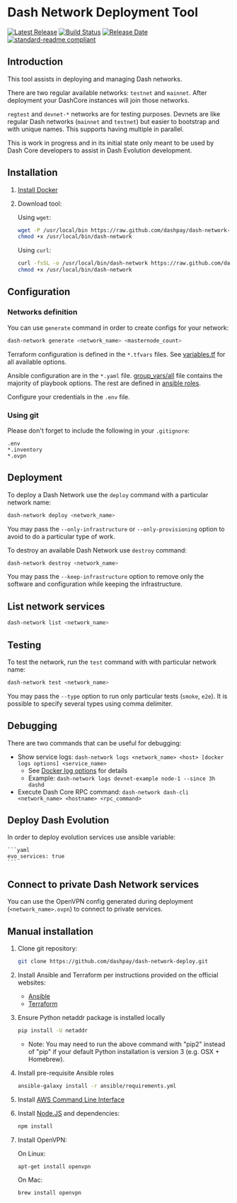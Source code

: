 # Dash Network Deployment Tool

[![Latest Release](https://img.shields.io/github/v/release/dashevo/dash-network-deploy)](https://github.com/dashevo/dash-network-deploy/releases/latest)
[![Build Status](https://github.com/dashevo/dash-network-deploy/actions/workflows/release.yml/badge.svg)](https://github.com/dashevo/dash-network-deploy/actions/workflows/release.yml)
[![Release Date](https://img.shields.io/github/release-date/dashevo/dash-network-deploy)](https://img.shields.io/github/release-date/dashevo/dash-network-deploy)
[![standard-readme compliant](https://img.shields.io/badge/readme%20style-standard-brightgreen)](https://github.com/RichardLitt/standard-readme)

## Introduction

This tool assists in deploying and managing Dash networks.

There are two regular available networks: `testnet` and `mainnet`.
After deployment your DashCore instances will join those networks.

`regtest` and `devnet-*` networks are for testing purposes.
Devnets are like regular Dash networks (`mainnet` and `testnet`)
but easier to bootstrap and with unique names. This supports having multiple in
parallel.

This is work in progress and in its initial state only meant to be used by
Dash Core developers to assist in Dash Evolution development.

## Installation

1. [Install Docker](https://docs.docker.com/install/)
2. Download tool:

    Using `wget`:

    ```bash
    wget -P /usr/local/bin https://raw.github.com/dashpay/dash-network-deploy/master/bin/dash-network && \
    chmod +x /usr/local/bin/dash-network
    ```

    Using `curl`:

    ```bash
    curl -fsSL -o /usr/local/bin/dash-network https://raw.github.com/dashpay/dash-network-deploy/master/bin/dash-network && \
    chmod +x /usr/local/bin/dash-network
    ```


## Configuration

### Networks definition

You can use `generate` command in order to create configs for your network:

```bash
dash-network generate <network_name> <masternode_count>
``` 

Terraform configuration is defined in the `*.tfvars` files.
See [variables.tf](https://github.com/dashpay/dash-network-deploy/blob/master/terraform/aws/variables.tf) for all available options.

Ansible configuration are in the `*.yaml` file.
[group_vars/all](https://github.com/dashpay/dash-network-deploy/blob/master/ansible/group_vars/all)
file contains the majority of playbook options.
The rest are defined in [ansible roles](https://github.com/dashpay/dash-network-deploy/tree/master/ansible/roles).

Configure your credentials in the `.env` file.

### Using git

Please don't forget to include the following in your `.gitignore`:
```
.env
*.inventory
*.ovpn
```

## Deployment

To deploy a Dash Network use the `deploy` command with a particular network name:

```bash
dash-network deploy <network_name>
```

You may pass the `--only-infrastructure` or `--only-provisioning` option to avoid to do a particular type of work.

To destroy an available Dash Network use `destroy` command:

```bash
dash-network destroy <network_name>
```

You may pass the `--keep-infrastructure` option to remove only the software and configuration while keeping the infrastructure.

## List network services

```bash
dash-network list <network_name>
```

## Testing

To test the network, run the `test` command with with particular network name:

```bash
dash-network test <network_name>
```

You may pass the `--type` option to run only particular tests (`smoke`, `e2e`).
It is possible to specify several types using comma delimiter.

## Debugging

There are two commands that can be useful for debugging:

- Show service logs: `dash-network logs <network_name> <host> [docker logs options] <service_name>`
  - See [Docker log options](https://docs.docker.com/engine/reference/commandline/logs/) for details
  - Example: `dash-network logs devnet-example node-1 --since 3h dashd`
- Execute Dash Core RPC command: `dash-network dash-cli <network_name> <hostname> <rpc_command>`

## Deploy Dash Evolution

In order to deploy evolution services use ansible variable:

    ```yaml
    evo_services: true
    ```

## Connect to private Dash Network services

You can use the OpenVPN config generated during deployment (`<network_name>.ovpn`) to connect to private services.

## Manual installation

1. Clone git repository:

    ```bash
    git clone https://github.com/dashpay/dash-network-deploy.git
    ```

2. Install Ansible and Terraform per instructions provided on the official websites:

    * [Ansible](https://docs.ansible.com/ansible/latest/installation_guide/intro_installation.html)
    * [Terraform](https://www.terraform.io/intro/getting-started/install.html)

3. Ensure Python netaddr package is installed locally

    ```bash
    pip install -U netaddr
    ```

    * Note: You may need to run the above command with "pip2" instead of "pip" if
      your default Python installation is version 3 (e.g. OSX + Homebrew).

4. Install pre-requisite Ansible roles

    ```bash
    ansible-galaxy install -r ansible/requirements.yml
    ```

5. Install [AWS Command Line Interface](https://docs.aws.amazon.com/cli/latest/userguide/installing.html)


6. Install [Node.JS](https://nodejs.org/en/download/) and dependencies:

    ```bash
    npm install
    ```

7. Install OpenVPN:

    On Linux:
    ```bash
    apt-get install openvpn
    ```

    On Mac:
    ```bash
    brew install openvpn
    ```
